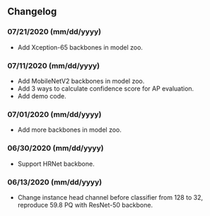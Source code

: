 ## Changelog

### 07/21/2020 (mm/dd/yyyy)
- Add Xception-65 backbones in model zoo.

### 07/11/2020 (mm/dd/yyyy)
- Add MobileNetV2 backbones in model zoo.
- Add 3 ways to calculate confidence score for AP evaluation.
- Add demo code.

### 07/01/2020 (mm/dd/yyyy)
- Add more backbones in model zoo.

### 06/30/2020 (mm/dd/yyyy)
- Support HRNet backbone.

### 06/13/2020 (mm/dd/yyyy)
- Change instance head channel before classifier from 128 to 32, reproduce 59.8 PQ with ResNet-50 backbone.
